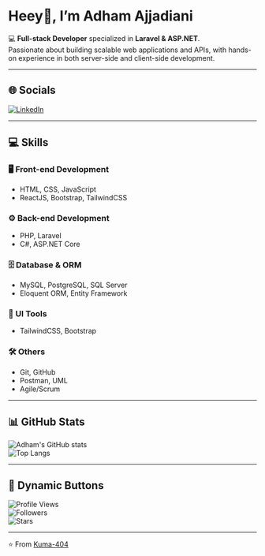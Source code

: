 
# Heey👋, I’m **Adham Ajjadiani**

💻 **Full-stack Developer** specialized in **Laravel & ASP.NET**.  
Passionate about building scalable web applications and APIs, with hands-on experience in both server-side and client-side development.  

---

## 🌐 Socials  
[![LinkedIn](https://img.shields.io/badge/LinkedIn-0A66C2?style=for-the-badge&logo=linkedin&logoColor=white)](https://www.linkedin.com/in/adham-ajjadiani)  

---

## 💻 Skills  

### 🖥️ Front-end Development  
- HTML, CSS, JavaScript  
- ReactJS, Bootstrap, TailwindCSS  

### ⚙️ Back-end Development  
- PHP, Laravel  
- C#, ASP.NET Core  

### 🗄️ Database & ORM  
- MySQL, PostgreSQL, SQL Server  
- Eloquent ORM, Entity Framework  

### 🎨 UI Tools  
- TailwindCSS, Bootstrap  

### 🛠️ Others  
- Git, GitHub  
- Postman, UML  
- Agile/Scrum  

---

## 📊 GitHub Stats  
![Adham's GitHub stats](https://github-readme-stats.vercel.app/api?username=Kuma-404&show_icons=true&theme=tokyonight)  
![Top Langs](https://github-readme-stats.vercel.app/api/top-langs/?username=Kuma-404&layout=compact&theme=tokyonight)  

---

## 🚀 Dynamic Buttons  
![Profile Views](https://komarev.com/ghpvc/?username=Kuma-404&style=for-the-badge&color=blue)  
![Followers](https://img.shields.io/github/followers/Kuma-404?style=for-the-badge&logo=github&label=Followers)  
![Stars](https://img.shields.io/github/stars/Kuma-404?style=for-the-badge&logo=github&label=Stars)  

---

⭐️ From [Kuma-404](https://github.com/Kuma-404)
